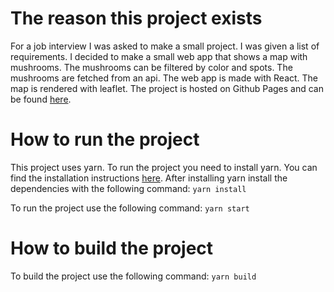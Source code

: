 # The reason this project exists

For a job interview I was asked to make a small project. I was given a list of requirements. I decided to make a small web app that shows a map with mushrooms. The mushrooms can be filtered by color and spots. The mushrooms are fetched from an api. The web app is made with React. The map is rendered with leaflet. The project is hosted on Github Pages and can be found [here](https://kaanmol.github.io/fungus-friends/).

# How to run the project

This project uses yarn. To run the project you need to install yarn. You can find the installation instructions [here](https://classic.yarnpkg.com/en/docs/install). After installing yarn install the dependencies with the following command:
`yarn install`

To run the project use the following command:
`yarn start`

# How to build the project

To build the project use the following command:
`yarn build`
